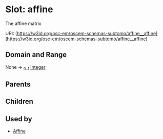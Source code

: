 
# Slot: affine

The affine matrix

URI: [https://w3id.org/osc-em/oscem-schemas-subtomo/affine__affine](https://w3id.org/osc-em/oscem-schemas-subtomo/affine__affine)


## Domain and Range

None &#8594;  <sub>0..1</sub> [Integer](types/Integer.md)

## Parents


## Children


## Used by

 * [Affine](Affine.md)
